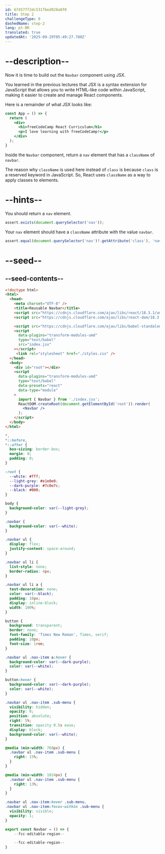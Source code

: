 ```yaml
---
id: 67457ff2dc531fbed928a0f0
title: Step 2
challengeType: 0
dashedName: step-2
lang: pt-BR
translated: true
updatedAt: '2025-09-29T05:49:27.780Z'
---
```


# --description--

Now it is time to build out the `Navbar` component using JSX.

You learned in the previous lectures that JSX is a syntax extension for JavaScript that allows you to write HTML-like code within JavaScript, making it easier to create and manage React components.

Here is a remainder of what JSX looks like:

```jsx
const App = () => {
  return (
    <div>
      <h1>freeCodeCamp React Curriculum</h1>
      <p>I love learning with freeCodeCamp!</p>
    </div>
  );
}
```


Inside the `Navbar` component, return a `nav` element that has a `className` of `navbar`.

The reason why `className` is used here instead of `class` is because `class` is a reserved keyword in JavaScript. So, React uses `className` as a way to apply classes to elements.

# --hints--

You should return a `nav` element.

```js
assert.exists(document.querySelector('nav'));
```

Your `nav` element should have a `className` attribute with the value `navbar`.

```js
assert.equal(document.querySelector('nav')?.getAttribute('class'), 'navbar');
```

# --seed--

## --seed-contents--

```html
<!doctype html>
<html>
  <head>
    <meta charset="UTF-8" />
    <title>Reusable Navbar</title>
    <script src="https://cdnjs.cloudflare.com/ajax/libs/react/18.3.1/umd/react.development.js"></script>
    <script src="https://cdnjs.cloudflare.com/ajax/libs/react-dom/18.3.1/umd/react-dom.development.js"></script>

    <script src="https://cdnjs.cloudflare.com/ajax/libs/babel-standalone/7.26.3/babel.min.js"></script>
    <script
      data-plugins="transform-modules-umd"
      type="text/babel"
      src="index.jsx"
    ></script>
     <link rel="stylesheet" href="./styles.css" />
  </head>
  <body>
    <div id="root"></div>
    <script
      data-plugins="transform-modules-umd"
      type="text/babel"
      data-presets="react"
      data-type="module"
    >
      import { Navbar } from './index.jsx';
      ReactDOM.createRoot(document.getElementById('root')).render(
        <Navbar />
      );
    </script>
  </body>
</html>
```

```css
*,
*::before,
*::after {
  box-sizing: border-box;
  margin: 0;
  padding: 0;
}

:root {
  --white: #fff;
  --light-grey: #e1e0e0;
  --dark-purple: #7c0e7c;
  --black: #000;
}

body {
  background-color: var(--light-grey);
}

.navbar {
  background-color: var(--white);
}

.navbar ul {
  display: flex;
  justify-content: space-around;
}

.navbar ul li {
  list-style: none;
  border-radius: 4px;
}

.navbar ul li a {
  text-decoration: none;
  color: var(--black);
  padding: 10px;
  display: inline-block;
  width: 100%;
}

button {
  background: transparent;
  border: none;
  font-family: 'Times New Roman', Times, serif;
  padding: 10px;
  font-size: 1rem;
}

.navbar ul .nav-item a:hover {
  background-color: var(--dark-purple);
  color: var(--white);
}

button:hover {
  background-color: var(--dark-purple);
  color: var(--white);
}

.navbar ul .nav-item .sub-menu {
  visibility: hidden;
  opacity: 0;
  position: absolute;
  right: 5%;
  transition: opacity 0.5s ease;
  display: block;
  background-color: var(--white);
}

@media (min-width: 768px) {
  .navbar ul .nav-item .sub-menu {
    right: 15%;
  }
}

@media (min-width: 1024px) {
  .navbar ul .nav-item .sub-menu {
    right: 13%;
  }
}

.navbar ul .nav-item:hover .sub-menu,
.navbar ul .nav-item:focus-within .sub-menu {
  visibility: visible;
  opacity: 1;
}
```

```jsx
export const Navbar = () => {
    --fcc-editable-region--

    --fcc-editable-region--
}
```
